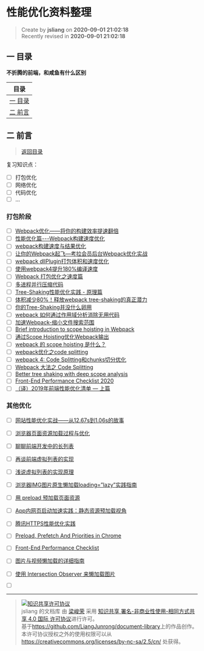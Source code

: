 性能优化资料整理
===

> Create by **jsliang** on **2020-09-01 21:02:18**  
> Recently revised in **2020-09-01 21:02:18**

## <a name="chapter-one" id="chapter-one"></a>一 目录

**不折腾的前端，和咸鱼有什么区别**

| 目录 |
| --- |
| [一 目录](#chapter-one) |
| <a name="catalog-chapter-two" id="catalog-chapter-two"></a>[二 前言](#chapter-two) |

## <a name="chapter-two" id="chapter-two"></a>二 前言

> [返回目录](#chapter-one)

复习知识点：

* [ ] 打包优化
* [ ] 网络优化
* [ ] 代码优化
* [ ] ...

### 打包阶段

* [ ] [Webpack优化——将你的构建效率提速翻倍](https://juejin.im/post/5d614dc96fb9a06ae3726b3e)
* [ ] [性能优化篇---Webpack构建速度优化](https://segmentfault.com/a/1190000018493260)
* [ ] [webpack构建速度与结果优化](https://huangxsu.com/2018/08/12/webpack-optimization/)
* [ ] [让你的Webpack起飞—考拉会员后台Webpack优化实战](https://zhuanlan.zhihu.com/p/42465502)
* [ ] [webpack dllPlugin打包体积和速度优化](https://zhuanlan.zhihu.com/p/39727247)
* [ ] [使用webpack4提升180%编译速度](http://louiszhai.github.io/2019/01/04/webpack4/)
* [ ] [Webpack 打包优化之速度篇](https://www.jeffjade.com/2017/08/12/125-webpack-package-optimization-for-speed/)
* [ ] [多进程并行压缩代码](https://jkfhto.github.io/2019-10-17/webpack/%E5%A4%9A%E8%BF%9B%E7%A8%8B%E5%B9%B6%E8%A1%8C%E5%8E%8B%E7%BC%A9%E4%BB%A3%E7%A0%81/)
* [ ] [Tree-Shaking性能优化实践 - 原理篇](https://juejin.im/post/5a4dc842518825698e7279a9)
* [ ] [体积减少80%！释放webpack tree-shaking的真正潜力](https://juejin.im/post/5b8ce49df265da438151b468)
* [ ] [你的Tree-Shaking并没什么卵用](https://zhuanlan.zhihu.com/p/32831172)
* [ ] [webpack 如何通过作用域分析消除无用代码](https://diverse.space/2018/05/better-tree-shaking-with-scope-analysis)
* [ ] [加速Webpack-缩小文件搜索范围](https://imweb.io/topic/5a40551ea192c3b460fce335)
* [ ] [Brief introduction to scope hoisting in Webpack](https://medium.com/webpack/brief-introduction-to-scope-hoisting-in-webpack-8435084c171f)
* [ ] [通过Scope Hoisting优化Webpack输出](https://imweb.io/topic/5a43064fa192c3b460fce360)
* [ ] [webpack 的 scope hoisting 是什么？](https://ssshooter.com/2019-02-20-webpack-scope-hoisting/)
* [ ] [webpack优化之code splitting](https://segmentfault.com/a/1190000013000463)
* [ ] [webpack 4: Code Splitting和chunks切分优化](https://juejin.im/post/5d53f49bf265da03dc0766e2)
* [ ] [Webpack 大法之 Code Splitting](https://zhuanlan.zhihu.com/p/26710831)
* [ ] [Better tree shaking with deep scope analysis](https://medium.com/webpack/better-tree-shaking-with-deep-scope-analysis-a0b788c0ce77)
* [ ] [Front-End Performance Checklist 2020](https://www.smashingmagazine.com/2020/01/front-end-performance-checklist-2020-pdf-pages/#top)
* [ ] [（译）2019年前端性能优化清单 — 上篇](https://juejin.im/post/5c46cbaee51d453f45612a2c)

### 其他优化

* [ ] [网站性能优化实战——从12.67s到1.06s的故事](https://juejin.im/post/5b6fa8c86fb9a0099910ac91)
* [ ] [浏览器页面资源加载过程与优化](https://juejin.im/post/5a4ed917f265da3e317df515)
* [ ] [聊聊前端开发中的长列表](https://zhuanlan.zhihu.com/p/26022258)
* [ ] [再谈前端虚拟列表的实现](https://zhuanlan.zhihu.com/p/34585166)
* [ ] [浅说虚拟列表的实现原理](https://github.com/dwqs/blog/issues/70)
* [ ] [浏览器IMG图片原生懒加载loading=”lazy”实践指南](https://www.zhangxinxu.com/wordpress/2019/09/native-img-loading-lazy/)
* [ ] [用 preload 预加载页面资源](https://juejin.im/post/5a7fb09bf265da4e8e785c38)
* [ ] [App内网页启动加速实践：静态资源预加载视角](https://mp.weixin.qq.com/s?__biz=MzAwNTAzMjcxNg==&mid=2651425811&idx=1&sn=f839230a11fa269021c92b510dec47bc&chksm=80dff270b7a87b66abdf73cf9df18efa3e9594c68ab4ca46ba28eb6d3e832969afad031b48fa&mpshare=1&scene=1&srcid=&sharer_sharetime=1569234865992&sharer_shareid=14157f200c2bbcdb4b651ff5559c60ab&rd2werd=1#wechat_redirect)
* [ ] [腾讯HTTPS性能优化实践](https://mp.weixin.qq.com/s/V62VYS8KFNKxJxfzMYefrw)
* [ ] [Preload, Prefetch And Priorities in Chrome](https://medium.com/reloading/preload-prefetch-and-priorities-in-chrome-776165961bbf)
* [ ] [Front-End Performance Checklist](https://github.com/thedaviddias/Front-End-Performance-Checklist)
* [ ] [图片与视频懒加载的详细指南](https://developers.google.com/web/fundamentals/performance/lazy-loading-guidance/images-and-video/)
* [ ] [使用 Intersection Observer 来懒加载图片](http://deanhume.com/lazy-loading-images-using-intersection-observer/)



* [ ] []()

---

> <a rel="license" href="http://creativecommons.org/licenses/by-nc-sa/4.0/"><img alt="知识共享许可协议" style="border-width:0" src="https://i.creativecommons.org/l/by-nc-sa/4.0/88x31.png" /></a><br /><span xmlns:dct="http://purl.org/dc/terms/" property="dct:title">jsliang 的文档库</span> 由 <a xmlns:cc="http://creativecommons.org/ns#" href="https://github.com/LiangJunrong/document-library" property="cc:attributionName" rel="cc:attributionURL">梁峻荣</a> 采用 <a rel="license" href="http://creativecommons.org/licenses/by-nc-sa/4.0/">知识共享 署名-非商业性使用-相同方式共享 4.0 国际 许可协议</a>进行许可。<br />基于<a xmlns:dct="http://purl.org/dc/terms/" href="https://github.com/LiangJunrong/document-library" rel="dct:source">https://github.com/LiangJunrong/document-library</a>上的作品创作。<br />本许可协议授权之外的使用权限可以从 <a xmlns:cc="http://creativecommons.org/ns#" href="https://creativecommons.org/licenses/by-nc-sa/2.5/cn/" rel="cc:morePermissions">https://creativecommons.org/licenses/by-nc-sa/2.5/cn/</a> 处获得。